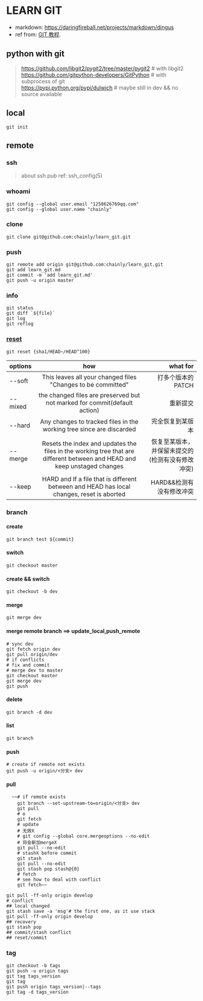 # LEARN GIT
- markdown: https://daringfireball.net/projects/markdown/dingus
- ref from: [GIT 教程][1].

## python with git
> https://github.com/libgit2/pygit2/tree/master/pygit2 # with libgit2  
  https://github.com/gitpython-developers/GitPython # with subprocess of git  
  https://pypi.python.org/pypi/dulwich # maybe still in dev && no source available  

## local
    git init

## remote

### ssh
> about ssh.pub ref: ssh_config(5)
### whoami
    git config --global user.email "1258626769qq.com"
    git config --global user.name "chainly"
### clone
    git clone git@github.com:chainly/learn_git.git
### push
    git remote add origin git@github.com:chainly/learn_git.git
    git add learn_git.md
    git commit -m 'add learn_git.md'
    git push -u origin master

### info
    git status
    git diff `${file}`
    git log
    git reflog
### [reset](https://git-scm.com/docs/git-reset#git-reset-emgitresetemltmodegtltcommitgt) 
    git reset {sha1/HEAD~/HEAD^100}
| options |    how   |   what for|
|:--------|:--------:|----------:|
|--soft   |This leaves all your changed files "Changes to be committed"|打多个版本的PATCH|
|--mixed  |the changed files are preserved but not marked for commit(default action)|重新提交|
|--hard   |Any changes to tracked files in the working tree since <commit> are discarded|完全恢复到某版本|
|--merge  |Resets the index and updates the files in the working tree that are different between <commit> and HEAD and keep unstaged changes|恢复至某版本，并保留未提交的(检测有没有修改冲突)|
|--keep   |HARD and If a file that is different between <commit> and HEAD has local changes, reset is aborted|HARD&&检测有没有修改冲突|


### branch
#### create
    git branch test ${commit}
#### switch
    git checkout master
#### create && switch
    git checkout -b dev
#### merge
    git merge dev 
#### merge remote branch ==> update_local,push_remote
    # sync dev
    git fetch origin dev
    git pull origin/dev
    # if conflicts
    # fix and commit
    # merge dev to master
    git checkout master
    git merge dev
    git push
#### delete
    git branch -d dev
#### list
    git branch
#### push 
    # create if remote not exists
    git push -u origin/<分支> dev
#### pull
```
  ~~# if remote exists
    git branch --set-upstream-to=origin/<分支> dev
    git pull
    # o
    git fetch
    # update
    # 无效X
    # git config --global core.mergeoptions --no-edit
    # 将会新加mergeX
    git pull --no-edit
    # stashX before commit
    git stash
    git pull --no-edit
    git stash pop stash@{0}
    # fetch
    # see how to deal with conflict
    git fetch~~
```

    git pull -ff-only origin develop
    # conflict
    ## local changed
    git stash save -a 'msg'# the first one, as it use stack
    git pull -ff-only origin develop
    ## recovery
    git stash pop
    ## commit/stash conflict
    ## reset/commit

### tag
    git checkout -b tags
    git push -u origin tags
    git tag tags_version
    git tag
    git push origin tags_version|--tags
    git tag -d tags_version
    

[1]: http://www.liaoxuefeng.com/wiki/0013739516305929606dd18361248578c67b8067c8c017b000/0013752340242354807e192f02a44359908df8a5643103a000
